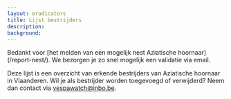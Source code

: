 ```yaml
---
layout: eradicators
title: Lijst bestrijders
description:
background:
---
```


Bedankt voor [het melden van een mogelijk nest Aziatische hoornaar] (/report-nest/). We bezorgen je zo snel mogelijk een validatie via email. 

Deze lijst is een overzicht van erkende bestrijders van Aziatische hoornaar in Vlaanderen. Wil je als bestrijder worden toegevoegd of verwijderd? Neem dan contact via <vespawatch@inbo.be>.

